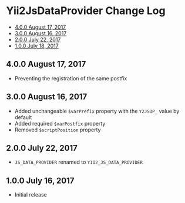 # Yii2JsDataProvider Change Log

- [4.0.0 August 17, 2017](#400-august-17-2017)
- [3.0.0 August 16, 2017](#300-august-16-2017)
- [2.0.0 July 22, 2017](#200-july-22-2017)
- [1.0.0 July 18, 2017](#100-july-18-2017)

## 4.0.0 August 17, 2017

- Preventing the registration of the same postfix

## 3.0.0 August 16, 2017

- Added unchangeable `$varPrefix` property with the `Y2JSDP_` value by default
- Added required `$varPostfix` property
- Removed `$scriptPosition` property

## 2.0.0 July 22, 2017

- `JS_DATA_PROVIDER` renamed to `YII2_JS_DATA_PROVIDER`

## 1.0.0 July 16, 2017

- Initial release

